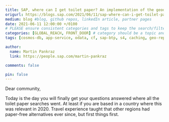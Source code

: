 ```yaml
---
title: SAP, where can I get toilet paper? An implementation of the geodes pattern with S4, BTP and Azure CosmosDB
origurl: https://blogs.sap.com/2021/06/11/sap-where-can-i-get-toilet-paper-an-implementation-of-the-geodes-pattern-with-s4-btp-and-azure-cosmosdb/
medium: blog #blog, github repos, linkedIn article, partner pages
date: 2021-06-11 12:00:00 +/0100
# PLEASE ensure consistent categories and tags to keep the search/filtering meaningful!
categories: [GLOBAL_REACH, FRONT_DOOR] # category should be a topic and sub-category primary product
tags: [cosmos-db, app-service, odata, cf, sap-btp, s4, caching, geo-replication, getting-started]     # TAG names should always be lowercase

author:
  name: Martin Pankraz
  link: https://people.sap.com/martin-pankraz

comments: false

pin: false
---
```


Dear community,

Today is the day you will finally get your questions answered where all the toilet paper searches went. At least if you are based in a country where this was relevant in 2020. Travel experience taught that other regions had paper-free alternatives ever since, but first things first.

